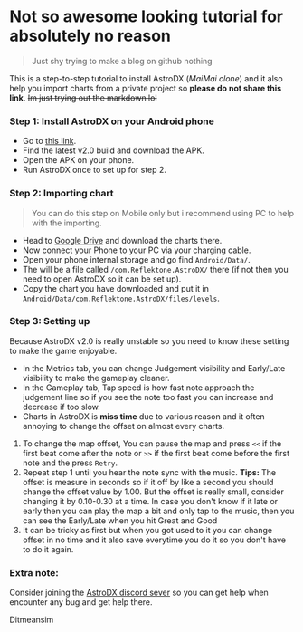 # Not so awesome looking tutorial for absolutely no reason
> Just shy trying to make a blog on github nothing  

This is a step-to-step tutorial to install AstroDX (*MaiMai clone*) and it also help you import charts from a private project so **please do not share this link**.
~~Im just trying out the markdown lol~~

### Step 1: Install AstroDX on your Android phone  

- Go to [this link](https://github.com/2394425147/maipaddx/releases).
- Find the latest v2.0 build and download the APK.
- Open the APK on your phone.
- Run AstroDX once to set up for step 2.

### Step 2: Importing chart
> You can do this step on Mobile only but i recommend using PC to help with the importing. 

- Head to [Google Drive](https://drive.google.com/drive/folders/1NiZ9rL19qKLqt0uNcP5tIqc0fUrksAPs) and download the charts there.
- Now connect your Phone to your PC via your charging cable.
- Open your phone internal storage and go find `Android/Data/`.
- The will be a file called `/com.Reflektone.AstroDX/` there (if not then you need to open AstroDX so it can be set up).
- Copy the chart you have downloaded and put it in `Android/Data/com.Reflektone.AstroDX/files/levels`.

### Step 3: Setting up
Because AstroDX v2.0 is really unstable so you need to know these setting to make the game enjoyable.
- In the Metrics tab, you can change Judgement visibility and Early/Late visibility to make the gameplay cleaner.
- In the Gameplay tab, Tap speed is how fast note approach the judgement line so if you see the note too fast you can increase and decrease if too slow.   
- Charts in AstroDX is **miss time** due to various reason and it often annoying to change the offset on almost every charts. 

1. To change the map offset, You can pause the map and press `<<` if the first beat come after the note or `>>` if the first beat come before the first note and the press `Retry`.
2. Repeat step 1 until you hear the note sync with the music. **Tips:** The offset is measure in seconds so if it off by like a second you should change the offset value by 1.00. But the offset is really small, consider changing it by 0.10-0.30 at a time. In case you don't know if it late or early then you can play the map a bit and only tap to the music, then you can see the Early/Late when you hit Great and Good      
3. It can be tricky as first but when you got used to it you can change offset in no time and it also save everytime you do it so you don't have to do it again.

### Extra note:
Consider joining the [AstroDX discord sever](https://discord.gg/6fpETgpvjZ) so you can get help when encounter any bug and get help there.


Ditmeansim
